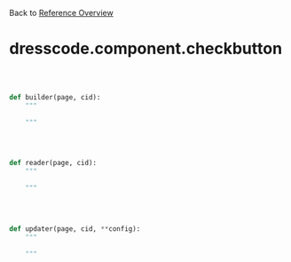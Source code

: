 
Back to [Reference Overview](https://github.com/pyrustic/dresscode/blob/master/docs/reference/README.md)

# dresscode.component.checkbutton



<br>


```python

def builder(page, cid):
    """
    
    """

```

<br>

```python

def reader(page, cid):
    """
    
    """

```

<br>

```python

def updater(page, cid, **config):
    """
    
    """

```

